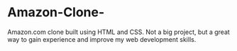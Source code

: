 # Amazon-Clone-
Amazon.com clone built using HTML and CSS. Not a big project, but a great way to gain experience and improve my web development skills.

